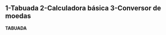 1-Tabuada
2-Calculadora básica
3-Conversor de moedas
---------------------------------------------------------------------------------------------------------------------------------------------------------------------------------------------------------------------------
**TABUADA**
